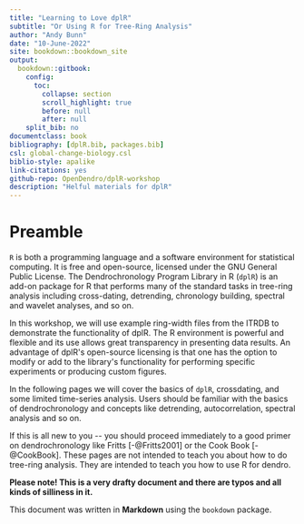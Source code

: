 ```yaml
--- 
title: "Learning to Love dplR"
subtitle: "Or Using R for Tree-Ring Analysis"
author: "Andy Bunn"
date: "10-June-2022"
site: bookdown::bookdown_site
output: 
  bookdown::gitbook:
    config:
      toc:
        collapse: section
        scroll_highlight: true
        before: null
        after: null
    split_bib: no
documentclass: book
bibliography: [dplR.bib, packages.bib]
csl: global-change-biology.csl
biblio-style: apalike
link-citations: yes
github-repo: OpenDendro/dplR-workshop
description: "Helful materials for dplR"
---
```



# Preamble

`R` is both a programming language and a software environment for statistical computing. It is free and open-source, licensed under the GNU General Public License. The Dendrochronology Program Library in R (`dplR`) is an add-on package for R that performs many of the standard tasks in tree-ring analysis including cross-dating, detrending, chronology building, spectral and wavelet analyses, and so on.  

In this workshop, we will use example ring-width files from the ITRDB to demonstrate the functionality of dplR. The R environment is powerful and flexible and its use allows great transparency in presenting data results. An advantage of dplR's open-source licensing is that one has the option to modify or add to the library's functionality for performing specific experiments or producing custom figures.

In the following pages we will cover the basics of `dplR`, crossdating, and some limited time-series analysis. Users should be familiar with the basics of dendrochronology and concepts like detrending, autocorrelation, spectral analysis and so on.

If this is all new to you -- you should proceed immediately to a good primer on dendrochronology like Fritts [-@Fritts2001] or the Cook Book [-@CookBook]. These pages are not intended to teach you about how to do tree-ring analysis. They are intended to teach you how to use R for dendro.

**Please note! This is a very drafty document and there are typos and all kinds of silliness in it.**

This document was written in **Markdown** using the  `bookdown` package.


